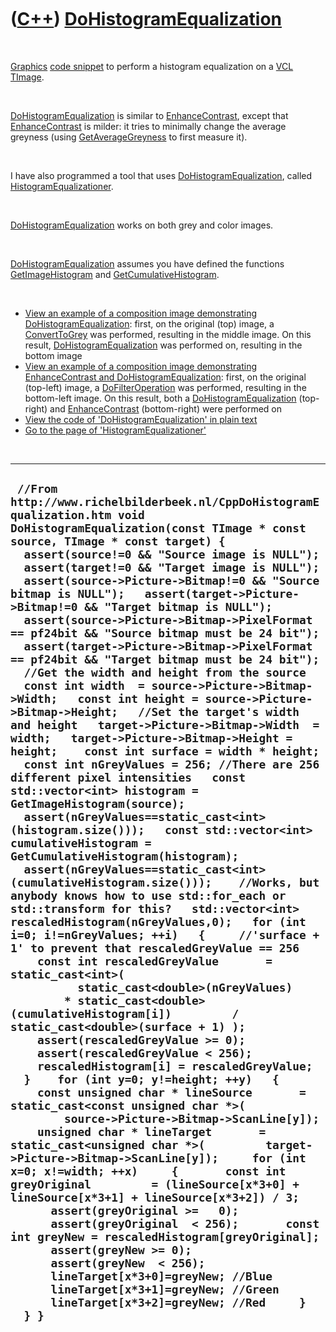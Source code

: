 



 

 

 

 

 

([C++](Cpp.htm)) [DoHistogramEqualization](CppDoHistogramEqualization.htm)
==========================================================================

 

[Graphics](CppVclGraphics.htm) [code snippet](CppVclCodeSnippets.htm) to
perform a histogram equalization on a [VCL](CppVcl.htm)
[TImage](CppTImage.htm).

 

[DoHistogramEqualization](CppDoHistogramEqualization.htm) is similar to
[EnhanceContrast](CppEnhanceContrast.htm), except that
[EnhanceContrast](CppEnhanceContrast.htm) is milder: it tries to
minimally change the average greyness (using
[GetAverageGreyness](CppGetAverageGreyness.htm) to first measure it).

 

I have also programmed a tool that uses
[DoHistogramEqualization](CppDoHistogramEqualization.htm), called
[HistogramEqualizationer](CppHistogramEqualizationer.htm).

 

[DoHistogramEqualization](CppDoHistogramEqualization.htm) works on both
grey and color images.

 

[DoHistogramEqualization](CppDoHistogramEqualization.htm) assumes you
have defined the functions [GetImageHistogram](CppGetImageHistogram.htm)
and [GetCumulativeHistogram](CppGetCumulativeHistogram.htm).

 

-   [View an example of a composition image demonstrating
    DoHistogramEqualization](CppDoHistogramEqualization.png): first, on
    the original (top) image, a [ConvertToGrey](CppConvertToGrey.htm)
    was performed, resulting in the middle image. On this result,
    [DoHistogramEqualization](CppDoHistogramEqualization.htm) was
    performed on, resulting in the bottom image
-   [View an example of a composition image demonstrating
    EnhanceContrast and
    DoHistogramEqualization](CppEnhanceContrast.png): first, on the
    original (top-left) image, a
    [DoFilterOperation](CppDoFilterOperation.htm) was performed,
    resulting in the bottom-left image. On this result, both a
    [DoHistogramEqualization](CppDoHistogramEqualization.htm) (top-right)
    and [EnhanceContrast](CppEnhanceContrast.htm) (bottom-right) were
    performed on
-   [View the code of 'DoHistogramEqualization' in plain
    text](CppDoHistogramEqualization.txt)
-   [Go to the page of
    'HistogramEqualizationer'](CppHistogramEqualizationer.htm)

 

  -----------------------------------------------------------------------------------------------------------------------------------------------------------------------------------------------------------------------------------------------------------------------------------------------------------------------------------------------------------------------------------------------------------------------------------------------------------------------------------------------------------------------------------------------------------------------------------------------------------------------------------------------------------------------------------------------------------------------------------------------------------------------------------------------------------------------------------------------------------------------------------------------------------------------------------------------------------------------------------------------------------------------------------------------------------------------------------------------------------------------------------------------------------------------------------------------------------------------------------------------------------------------------------------------------------------------------------------------------------------------------------------------------------------------------------------------------------------------------------------------------------------------------------------------------------------------------------------------------------------------------------------------------------------------------------------------------------------------------------------------------------------------------------------------------------------------------------------------------------------------------------------------------------------------------------------------------------------------------------------------------------------------------------------------------------------------------------------------------------------------------------------------------------------------------------------------------------------------------------------------------------------------------------------------------------------------------------------------------------------------------------------------------------------------------------------------------------------------------------------------------------------------------------------------------------------------------------------------------------------------------------------
  ` //From http://www.richelbilderbeek.nl/CppDoHistogramEqualization.htm void DoHistogramEqualization(const TImage * const source, TImage * const target) {   assert(source!=0 && "Source image is NULL");   assert(target!=0 && "Target image is NULL");   assert(source->Picture->Bitmap!=0 && "Source bitmap is NULL");   assert(target->Picture->Bitmap!=0 && "Target bitmap is NULL");   assert(source->Picture->Bitmap->PixelFormat == pf24bit && "Source bitmap must be 24 bit");   assert(target->Picture->Bitmap->PixelFormat == pf24bit && "Target bitmap must be 24 bit");   //Get the width and height from the source   const int width  = source->Picture->Bitmap->Width;   const int height = source->Picture->Bitmap->Height;   //Set the target's width and height   target->Picture->Bitmap->Width  = width;   target->Picture->Bitmap->Height = height;    const int surface = width * height;   const int nGreyValues = 256; //There are 256 different pixel intensities   const std::vector<int> histogram = GetImageHistogram(source);   assert(nGreyValues==static_cast<int>(histogram.size()));   const std::vector<int> cumulativeHistogram = GetCumulativeHistogram(histogram);   assert(nGreyValues==static_cast<int>(cumulativeHistogram.size()));    //Works, but anybody knows how to use std::for_each or std::transform for this?   std::vector<int> rescaledHistogram(nGreyValues,0);   for (int i=0; i!=nGreyValues; ++i)   {     //'surface + 1' to prevent that rescaledGreyValue == 256     const int rescaledGreyValue       = static_cast<int>(           static_cast<double>(nGreyValues)         * static_cast<double>(cumulativeHistogram[i])         / static_cast<double>(surface + 1) );     assert(rescaledGreyValue >= 0);     assert(rescaledGreyValue < 256);     rescaledHistogram[i] = rescaledGreyValue;   }    for (int y=0; y!=height; ++y)   {     const unsigned char * lineSource       = static_cast<const unsigned char *>(         source->Picture->Bitmap->ScanLine[y]);     unsigned char * lineTarget       = static_cast<unsigned char *>(         target->Picture->Bitmap->ScanLine[y]);     for (int x=0; x!=width; ++x)     {       const int greyOriginal         = (lineSource[x*3+0] + lineSource[x*3+1] + lineSource[x*3+2]) / 3;       assert(greyOriginal >=   0);       assert(greyOriginal  < 256);       const int greyNew = rescaledHistogram[greyOriginal];       assert(greyNew >= 0);       assert(greyNew  < 256);        lineTarget[x*3+0]=greyNew; //Blue       lineTarget[x*3+1]=greyNew; //Green       lineTarget[x*3+2]=greyNew; //Red     }   } }`
  -----------------------------------------------------------------------------------------------------------------------------------------------------------------------------------------------------------------------------------------------------------------------------------------------------------------------------------------------------------------------------------------------------------------------------------------------------------------------------------------------------------------------------------------------------------------------------------------------------------------------------------------------------------------------------------------------------------------------------------------------------------------------------------------------------------------------------------------------------------------------------------------------------------------------------------------------------------------------------------------------------------------------------------------------------------------------------------------------------------------------------------------------------------------------------------------------------------------------------------------------------------------------------------------------------------------------------------------------------------------------------------------------------------------------------------------------------------------------------------------------------------------------------------------------------------------------------------------------------------------------------------------------------------------------------------------------------------------------------------------------------------------------------------------------------------------------------------------------------------------------------------------------------------------------------------------------------------------------------------------------------------------------------------------------------------------------------------------------------------------------------------------------------------------------------------------------------------------------------------------------------------------------------------------------------------------------------------------------------------------------------------------------------------------------------------------------------------------------------------------------------------------------------------------------------------------------------------------------------------------------------------------

 

 

 

 

 





 



